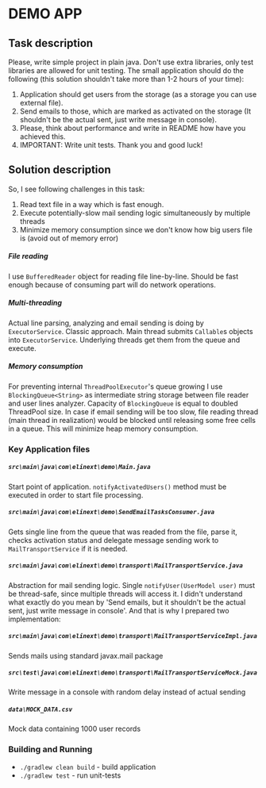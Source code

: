 # DEMO APP 

## Task description

Please, write simple project in plain java. Don't use extra libraries, only test libraries are allowed for unit testing. The small application should do the following (this solution shouldn't take more than 1-2 hours of your time):

1. Application should get users from the storage (as a storage you can use external file).
2. Send emails to those, which are marked as activated on the storage (It shouldn't be the actual sent, just write message in console).
3. Please, think about performance and write in README how have you achieved this.
4. IMPORTANT: Write unit tests.
Thank you and good luck!

## Solution description

So, I see following challenges in this task:

1. Read text file in a way which is fast enough.
2. Execute potentially-slow mail sending logic simultaneously by multiple threads
3. Minimize memory consumption since we don't know how big users file is (avoid out of memory error)

##### File reading 

I use `BufferedReader` object for reading file line-by-line. Should be fast enough because of consuming part will do network operations.

##### Multi-threading

Actual line parsing, analyzing and email sending is doing by `ExecutorService`. Classic approach. Main thread submits `Callable`s objects into `ExecutorService`. Underlying threads get them from the queue and execute.

##### Memory consumption

For preventing internal `ThreadPoolExecutor`'s queue growing I use `BlockingQueue<String>` as intermediate string storage between file reader and user lines analyzer. Capacity of `BlockingQueue` is equal to doubled ThreadPool size. In case if email sending will be too slow, file reading thread (main thread in realization) would be blocked until releasing some free cells in a queue. This will minimize heap memory consumption.

### Key Application files

##### `src\main\java\com\elinext\demo\Main.java`

Start point of application. `notifyActivatedUsers()` method must be executed in order to start file processing.

##### `src\main\java\com\elinext\demo\SendEmailTasksConsumer.java`

Gets single line from the queue that was readed from the file, parse it, checks activation status and delegate message sending work to `MailTransportService` if it is needed.

##### `src\main\java\com\elinext\demo\transport\MailTransportService.java`

Abstraction for mail sending logic. Single `notifyUser(UserModel user)` must be thread-safe, since multiple threads will access it. I didn't understand what exactly do you mean by 'Send emails, but it shouldn't be the actual sent, just write message in console'. And that is why I prepared two implementation:

##### `src\main\java\com\elinext\demo\transport\MailTransportServiceImpl.java`

Sends mails using standard javax.mail package

##### `src\test\java\com\elinext\demo\transport\MailTransportServiceMock.java`

Write message in a console with random delay instead of actual sending

##### `data\MOCK_DATA.csv`

Mock data containing 1000 user records

### Building and Running

* `./gradlew clean build` - build application 
* `./gradlew test` - run unit-tests
